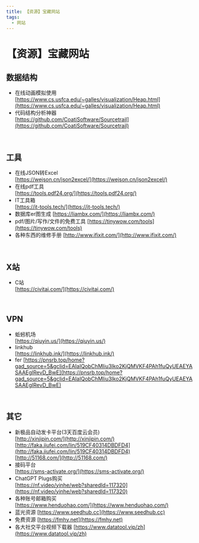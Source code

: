 ```yaml
---
title: 【资源】宝藏网站
tags:
  - 网站
---
```

# 【资源】宝藏网站
## 数据结构
- 在线动画模拟使用  
  [https://www.cs.usfca.edu/~galles/visualization/Heap.html](https://www.cs.usfca.edu/~galles/visualization/Heap.html)  
- 代码结构分析神器  
  [https://github.com/CoatiSoftware/Sourcetrail](https://github.com/CoatiSoftware/Sourcetrail)  

<br>

## 工具
- 在线JSON转Excel  
  [https://wejson.cn/json2excel/](https://wejson.cn/json2excel/)  
- 在线pdf工具  
  [https://tools.pdf24.org/](https://tools.pdf24.org/)  
- IT工具箱  
  [https://it-tools.tech/](https://it-tools.tech/)
- 数据库er图生成
  [https://liambx.com/](https://liambx.com/)  
- pdf/图片/写作/文件的免费工具
  [https://tinywow.com/tools](https://tinywow.com/tools)
- 各种东西的维修手册
  [http://www.ifixit.com/](http://www.ifixit.com/)  

<br>

## X站
- C站  
[https://civitai.com/](https://civitai.com/)

<br>

## VPN
- 蚯蚓机场  
  [https://qiuyin.us/](https://qiuyin.us/) 
- linkhub  
  [https://linkhub.ink/](https://linkhub.ink/)
- fer
  [https://pnsrb.top/home?gad_source=5&gclid=EAIaIQobChMIiu3Iko2KjQMVKF4PAh1fuQyUEAEYASAAEgIRevD_BwE](https://pnsrb.top/home?gad_source=5&gclid=EAIaIQobChMIiu3Iko2KjQMVKF4PAh1fuQyUEAEYASAAEgIRevD_BwE)  


<br>

## 其它
- 新极品自动发卡平台(3天百度云会员)  
  [http://xinjipin.com/](http://xinjipin.com/)  
  [http://faka.jiufei.com/lin/519CF40314DBDFD4](http://faka.jiufei.com/lin/519CF40314DBDFD4)  
  [http://51168.com/](http://51168.com/)
- 接码平台  
  [https://sms-activate.org/](https://sms-activate.org/)  
- ChatGPT Plugs购买  
  [https://nf.video/yinhe/web?sharedId=117320](https://nf.video/yinhe/web?sharedId=117320)
- 各种账号邮箱购买  
  [https://www.henduohao.com/](https://www.henduohao.com/)
- 蓝光资源
  [https://www.seedhub.cc](https://www.seedhub.cc)  
- 免费资源
  [https://fmhy.net](https://fmhy.net)  
- 各大社交平台视频下载器
  [https://www.datatool.vip/zh](https://www.datatool.vip/zh)  
